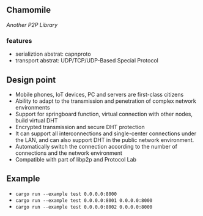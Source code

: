 ## Chamomile
*Another P2P Library*

### features
- serializtion abstrat: capnproto
- transport abstrat: UDP/TCP/UDP-Based Special Protocol

## Design point
- Mobile phones, IoT devices, PC and servers are first-class citizens
- Ability to adapt to the transmission and penetration of complex network environments
- Support for springboard function, virtual connection with other nodes, build virtual DHT
- Encrypted transmission and secure DHT protection
- It can support all interconnections and single-center connections under the LAN, and can also support DHT in the public network environment.
- Automatically switch the connection according to the number of connections and the network environment
- Compatible with part of libp2p and Protocol Lab

## Example
- `cargo run --example test 0.0.0.0:8000`
- `cargo run --example test 0.0.0.0:8001 0.0.0.0:8000`
- `cargo run --example test 0.0.0.0:8002 0.0.0.0:8000`

